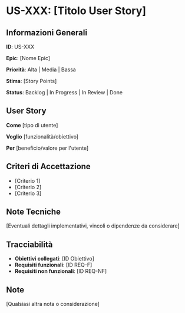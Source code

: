 # US-XXX: [Titolo User Story]

## Informazioni Generali

**ID**: US-XXX

**Epic**: [Nome Epic]

**Priorità**: Alta | Media | Bassa

**Stima**: [Story Points]

**Status**: Backlog | In Progress | In Review | Done

## User Story

**Come** [tipo di utente]

**Voglio** [funzionalità/obiettivo]

**Per** [beneficio/valore per l'utente]

## Criteri di Accettazione

- [Criterio 1]
- [Criterio 2]
- [Criterio 3]

## Note Tecniche

[Eventuali dettagli implementativi, vincoli o dipendenze da considerare]

## Tracciabilità

- **Obiettivi collegati**: [ID Obiettivo]
- **Requisiti funzionali**: [ID REQ-F]
- **Requisiti non funzionali**: [ID REQ-NF]

## Note

[Qualsiasi altra nota o considerazione]
